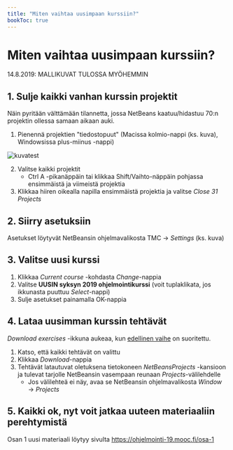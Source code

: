 ```yaml
---
title: "Miten vaihtaa uusimpaan kurssiin?"
bookToc: true
---
```


# Miten vaihtaa uusimpaan kurssiin?

14.8.2019: MALLIKUVAT TULOSSA MYÖHEMMIN

## 1. Sulje kaikki vanhan kurssin projektit

Näin pyritään välttämään tilannetta, jossa NetBeans kaatuu/hidastuu 70:n projektin ollessa samaan aikaan auki.

1. Pienennä projektien "tiedostopuut" (Macissa kolmio-nappi (ks. kuva), Windowsissa plus-miinus -nappi)

![kuvatest](https://raw.githubusercontent.com/kangluk/blog/master/images/kuva3.png "Logo Title Text 1")

2. Valitse kaikki projektit
	- Ctrl A -pikanäppäin tai klikkaa Shift/Vaihto-näppäin pohjassa ensimmäistä ja viimeistä projektia
3. Klikkaa hiiren oikealla napilla ensimmäistä projektia ja valitse *Close 31 Projects*

## 2. Siirry asetuksiin

Asetukset löytyvät NetBeansin ohjelmavalikosta TMC → *Settings* (ks. kuva)

## 3. Valitse uusi kurssi

1. Klikkaa *Current course* -kohdasta *Change*-nappia
2. Valitse **UUSIN syksyn 2019 ohjelmointikurssi** (voit tuplaklikata, jos ikkunasta puuttuu *Select*-nappi)
3. Sulje asetukset painamalla OK-nappia


## 4. Lataa uusimman kurssin tehtävät

*Download exercises* -ikkuna aukeaa, kun [edellinen vaihe](#3-valitse-uusi-kurssi) on suoritettu.

1. Katso, että kaikki tehtävät on valittu
2. Klikkaa *Download*-nappia
3. Tehtävät latautuvat oletuksena tietokoneen *NetBeansProjects* -kansioon ja tulevat tarjolle NetBeansin vasempaan reunaan *Projects*-välilehdelle
	- Jos välilehteä ei näy, avaa se NetBeansin ohjelmavalikosta *Window* → *Projects*


## 5. Kaikki ok, nyt voit jatkaa uuteen materiaaliin perehtymistä

Osan 1 uusi materiaali löytyy sivulta https://ohjelmointi-19.mooc.fi/osa-1